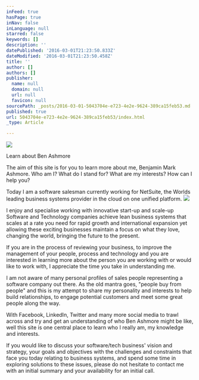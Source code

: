```yaml
---
inFeed: true
hasPage: true
inNav: false
inLanguage: null
starred: false
keywords: []
description: ''
datePublished: '2016-03-01T21:23:50.833Z'
dateModified: '2016-03-01T21:23:50.458Z'
title: ''
author: []
authors: []
publisher:
  name: null
  domain: null
  url: null
  favicon: null
sourcePath: _posts/2016-03-01-5043704e-e723-4e2e-9624-389ca15feb53.md
published: true
url: 5043704e-e723-4e2e-9624-389ca15feb53/index.html
_type: Article

---
```

![](https://the-grid-user-content.s3-us-west-2.amazonaws.com/0b288969-aa6d-4b3c-bef1-4481dff53904.jpg)

Learn about Ben Ashmore

The aim of this site is for you to learn more about me, Benjamin Mark Ashmore. Who am I? What do I stand for? What are my interests? How can I help you?

Today I am a software salesman currently working for NetSuite, the Worlds leading business systems provider in the cloud on one unified platform. ![](https://the-grid-user-content.s3-us-west-2.amazonaws.com/654b0426-92dc-45a7-ae01-342e70fe524a.jpg)

I enjoy and specialise working with innovative start-up and scale-up Software and Technology companies achieve lean business systems that scales at a rate you need for rapid growth and international expansion yet allowing these exciting businesses maintain a focus on what they love, changing the world, bringing the future to the present. 

If you are in the process of reviewing your business, to improve the management of your people, process and technology and you are interested in learning more about the person you are working with or would like to work with, I appreciate the time you take in understanding me.

I am not aware of many personal profiles of sales people representing a software company out there. As the old mantra goes, "people buy from people" and this is my attempt to share my personality and interests to help build relationships, to engage potential customers and meet some great people along the way.

With Facebook, LinkedIn, Twitter and many more social media to trawl across and try and get an understanding of who Ben Ashmore might be like, well this site is one central place to learn who I really am, my knowledge and interests.

If you would like to discuss your software/tech business' vision and strategy, your goals and objectives with the challenges and constraints that face you today relating to business systems, and spend some time in exploring solutions to these issues, please do not hesitate to contact me with an initial summary and your availability for an initial call.